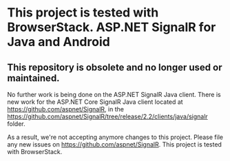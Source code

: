 This project is tested with BrowserStack.
ASP.NET SignalR for Java and Android
========
## This repository is obsolete and no longer used or maintained.

No further work is being done on the ASP.NET SignalR Java client. There is new work for the ASP.NET Core SignalR Java client located at https://github.com/aspnet/SignalR, in the https://github.com/aspnet/SignalR/tree/release/2.2/clients/java/signalr folder.

As a result, we're not accepting anymore changes to this project. Please file any new issues on https://github.com/aspnet/SignalR.
This project is tested with BrowserStack.
